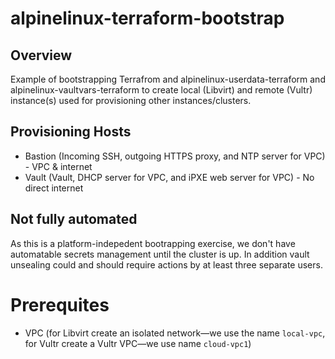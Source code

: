# alpinelinux-terraform-bootstrap

## Overview

Example of bootstrapping Terrafrom and alpinelinux-userdata-terraform and
alpinelinux-vaultvars-terraform to create local (Libvirt) and remote (Vultr)
instance(s) used for provisioning other instances/clusters.

## Provisioning Hosts

* Bastion (Incoming SSH, outgoing HTTPS proxy, and NTP server for VPC) -  VPC & internet
* Vault (Vault, DHCP server for VPC, and iPXE web server for VPC) - No direct internet

## Not fully automated

As this is a platform-indepedent bootrapping exercise, we don't have automatable
secrets management until the cluster is up. In addition vault unsealing could
and should require actions by at least three separate users.

# Prerequites

* VPC (for Libvirt create an isolated network—we use the name `local-vpc`, for
Vultr create a Vultr VPC—we use name `cloud-vpc1`)

